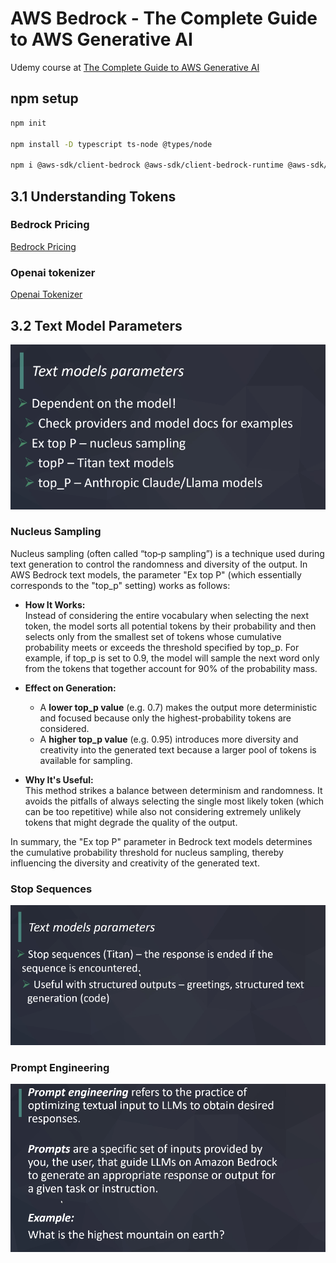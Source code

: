 # AWS Bedrock - The Complete Guide to AWS Generative AI
Udemy course at [The Complete Guide to AWS Generative AI](https://www.udemy.com/course/amazon-bedrock-aws-generative-ai)

## npm setup
```bash
npm init

npm install -D typescript ts-node @types/node

npm i @aws-sdk/client-bedrock @aws-sdk/client-bedrock-runtime @aws-sdk/client-bedrock-agent
```

## 3.1 Understanding Tokens

### Bedrock Pricing
[Bedrock Pricing](https://aws.amazon.com/bedrock/pricing/)

### Openai tokenizer
[Openai Tokenizer](https://platform.openai.com/tokenizer)

## 3.2 Text Model Parameters
![text_model_params.png](../resources/images/text_model_params.png)

### Nucleus Sampling
Nucleus sampling (often called “top‑p sampling”) is a technique used during text generation to control the randomness and diversity of the output. In AWS Bedrock text models, the parameter "Ex top P" (which essentially corresponds to the "top_p" setting) works as follows:

- **How It Works:**  
  Instead of considering the entire vocabulary when selecting the next token, the model sorts all potential tokens by their probability and then selects only from the smallest set of tokens whose cumulative probability meets or exceeds the threshold specified by top_p. For example, if top_p is set to 0.9, the model will sample the next word only from the tokens that together account for 90% of the probability mass.

- **Effect on Generation:**  
  - A **lower top_p value** (e.g. 0.7) makes the output more deterministic and focused because only the highest-probability tokens are considered.  
  - A **higher top_p value** (e.g. 0.95) introduces more diversity and creativity into the generated text because a larger pool of tokens is available for sampling.

- **Why It's Useful:**  
  This method strikes a balance between determinism and randomness. It avoids the pitfalls of always selecting the single most likely token (which can be too repetitive) while also not considering extremely unlikely tokens that might degrade the quality of the output.

In summary, the "Ex top P" parameter in Bedrock text models determines the cumulative probability threshold for nucleus sampling, thereby influencing the diversity and creativity of the generated text.

### Stop Sequences
![stop_sequences.png](../resources/images/stop_sequences.png)

### Prompt Engineering
![prompt_engineering.png](../resources/images/prompt_engineering.png)